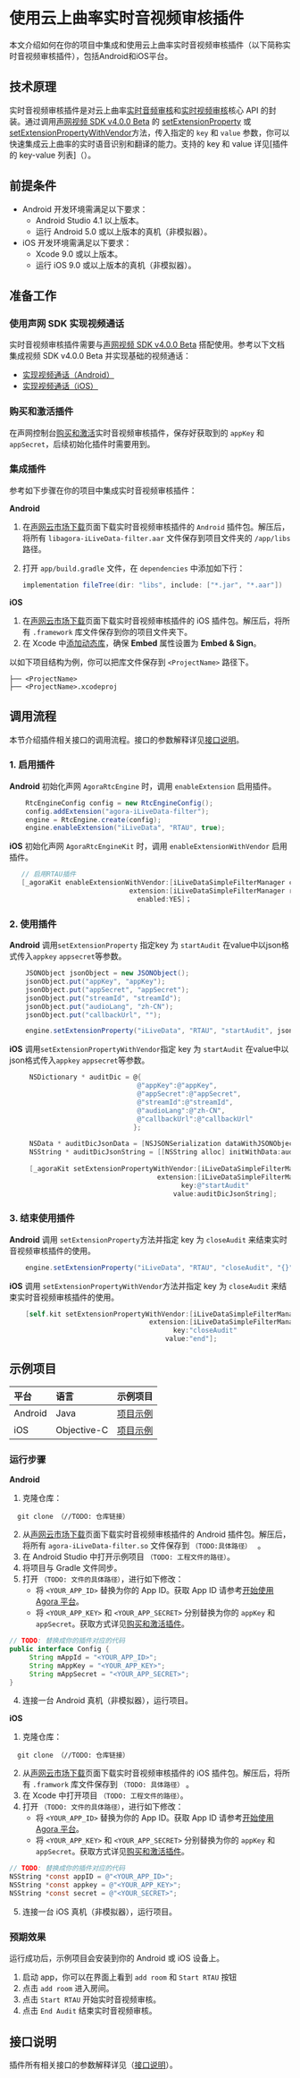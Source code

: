 # 使用云上曲率实时音视频审核插件

本文介绍如何在你的项目中集成和使用云上曲率实时音视频审核插件（以下简称实时音视频审核插件），包括Android和iOS平台。

## 技术原理

实时音视频审核插件是对云上曲率[实时音频审核](https://docs.ilivedata.com/audiocheck/product/_information/)和[实时视频审核](https://docs.ilivedata.com/videocheck/product/_information/)核心 API 的封装。通过调用[声网视频 SDK v4.0.0 Beta](https://docs.agora.io/cn/video-call-4.x-beta/product_video_ng?platform=Android) 的 [setExtensionProperty](https://docs.agora.io/cn/video-call-4.x-beta/API%20Reference/java_ng/API/class_irtcengine.html#api_setextensionproperty) 或 [setExtensionPropertyWithVendor](https://docs.agora.io/cn/video-call-4.x-beta/API%20Reference/ios_ng/API/class_irtcengine.html#api_setextensionproperty)方法，传入指定的 `key` 和 `value` 参数，你可以快速集成云上曲率的实时语音识别和翻译的能力。支持的 key 和 value 详见[插件的 key-value 列表]（）。

## 前提条件

- Android 开发环境需满足以下要求：
  - Android Studio 4.1 以上版本。
  - 运行 Android 5.0 或以上版本的真机（非模拟器）。
- iOS 开发环境需满足以下要求：
  - Xcode 9.0 或以上版本。
  - 运行 iOS 9.0 或以上版本的真机（非模拟器）。

## 准备工作

### 使用声网 SDK 实现视频通话

实时音视频审核插件需要与[声网视频 SDK v4.0.0 Beta](https://docs.agora.io/cn/video-call-4.x-beta/product_video_ng?platform=Android) 搭配使用。参考以下文档集成视频 SDK v4.0.0 Beta 并实现基础的视频通话：
- [实现视频通话（Android）](https://docs.agora.io/cn/video-call-4.x-beta/start_call_android_ng?platform=Android#%E5%BB%BA%E7%AB%8B%E9%A1%B9%E7%9B%AE)
- [实现视频通话（iOS）](https://docs.agora.io/cn/video-call-4.x-beta/start_call_ios_ng%20?platform=iOS#%E5%88%9B%E5%BB%BA%E9%A1%B9%E7%9B%AE)

### 购买和激活插件

在声网控制台[购买和激活](https://docs.agora.io/cn/extension_customer/get_extension?platform=All%20Platforms)实时音视频审核插件，保存好获取到的 `appKey` 和 `appSecret`，后续初始化插件时需要用到。

### 集成插件

参考如下步骤在你的项目中集成实时音视频审核插件：

**Android**


1. 在[声网云市场下载](https://docs.agora.io/cn/extension_customer/downloads?platform=All%20Platforms)页面下载实时音视频审核插件的 `Android` 插件包。解压后，将所有 `libagora-iLiveData-filter.aar` 文件保存到项目文件夹的  `/app/libs`  路径。

2. 打开 `app/build.gradle` 文件，在 `dependencies` 中添加如下行：
   ```java
   implementation fileTree(dir: "libs", include: ["*.jar", "*.aar"])
   ```

**iOS**


1. 在[声网云市场下载](https://docs.agora.io/cn/extension_customer/downloads?platform=All%20Platforms)页面下载实时音视频审核插件的 iOS 插件包。解压后，将所有 `.framework` 库文件保存到你的项目文件夹下。
3. 在 Xcode 中[添加动态库](https://help.apple.com/xcode/mac/current/#/dev51a648b07)，确保 **Embed** 属性设置为 **Embed & Sign**。

以如下项目结构为例，你可以把库文件保存到 `<ProjectName>` 路径下。

```shell
├── <ProjectName>
├── <ProjectName>.xcodeproj
```

## 调用流程

本节介绍插件相关接口的调用流程。接口的参数解释详见[接口说明](云上曲率实时音视频审核插件接口说明.md)。

### 1. 启用插件

**Android**
初始化声网 `AgoraRtcEngine` 时，调用 `enableExtension` 启用插件。

```java
    RtcEngineConfig config = new RtcEngineConfig();
    config.addExtension("agora-iLiveData-filter");
    engine = RtcEngine.create(config);
    engine.enableExtension("iLiveData", "RTAU", true);
```

**iOS**
初始化声网 `AgoraRtcEngineKit` 时，调用 `enableExtensionWithVendor` 启用插件。


```objective-c
   // 启用RTAU插件
   [_agoraKit enableExtensionWithVendor:[iLiveDataSimpleFilterManager companyName]
                              extension:[iLiveDataSimpleFilterManager rtau_plugName]
                                enabled:YES]；
```

### 2. 使用插件

**Android**
调用`setExtensionProperty` 指定key 为 `startAudit` 在value中以json格式传入`appkey` `appsecret`等参数。

```java
    JSONObject jsonObject = new JSONObject();
    jsonObject.put("appKey", "appKey");
    jsonObject.put("appSecret", "appSecret");
    jsonObject.put("streamId", "streamId");
    jsonObject.put("audioLang", "zh-CN");
    jsonObject.put("callbackUrl", "");
```


```java
    engine.setExtensionProperty("iLiveData", "RTAU", "startAudit", jsonObject.toString());
```



**iOS**
调用`setExtensionPropertyWithVendor`指定 key 为 `startAudit` 在value中以json格式传入`appkey` `appsecret`等参数。

```objective-c
     NSDictionary * auditDic = @{
                                @"appKey":@"appKey",
                                @"appSecret":@"appSecret",
                                @"streamId":@"streamId",
                                @"audioLang":@"zh-CN",
                                @"callbackUrl":@"callbackUrl"
                               };
                                   
     NSData * auditDicJsonData = [NSJSONSerialization dataWithJSONObject:auditDic options:NSJSONWritingPrettyPrinted error:nil];
     NSString * auditDicJsonString = [[NSString alloc] initWithData:auditDicJsonData encoding:NSUTF8StringEncoding];
     
     [_agoraKit setExtensionPropertyWithVendor:[iLiveDataSimpleFilterManager companyName]
                                     extension:[iLiveDataSimpleFilterManager rtau_plugName])
                                           key:@"startAudit"
                                         value:auditDicJsonString];
```




### 3. 结束使用插件

**Android**
调用 `setExtensionProperty`方法并指定 key 为 `closeAudit` 来结束实时音视频审核插件的使用。

```java
    engine.setExtensionProperty("iLiveData", "RTAU", "closeAudit", "{}");
```

**iOS**
调用 `setExtensionPropertyWithVendor`方法并指定 key 为 `closeAudit` 来结束实时音视频审核插件的使用。

```objective-c
    [self.kit setExtensionPropertyWithVendor:[iLiveDataSimpleFilterManager companyName]
                                   extension:[iLiveDataSimpleFilterManager rtau_plugName]
                                         key:"closeAudit"
                                       value:"end"];
```



## 示例项目

| 平台    | 语言        | 示例项目                                                     |
| :------ | :---------- | :----------------------------------------------------------- |
| Android | Java        | [项目示例](https://github.com/highras/rtau-agora-marketplace) |
| iOS     | Objective-C | [项目示例](https://github.com/highras/rtau-agora-marketplace) |

### 运行步骤

**Android**

1. 克隆仓库：
  ```shell
	git clone （//TODO: 仓库链接）
  ```
2. 从[声网云市场下载](https://docs.agora.io/cn/extension_customer/downloads?platform=All%20Platforms)页面下载实时音视频审核插件的 Android 插件包。解压后，将所有 `agora-iLiveData-filter.so` 文件保存到 `（TODO:具体路径） ` 。
3. 在 Android Studio 中打开示例项目 `（TODO: 工程文件的路径）`。
4. 将项目与 Gradle 文件同步。
5. 打开 `（TODO: 文件的具体路径）`，进行如下修改：
	- 将 `<YOUR_APP_ID>` 替换为你的 App ID。获取 App ID 请参考[开始使用 Agora 平台](https://docs.agora.io/cn/Agora%20Platform/get_appid_token?platform=All%20Platforms)。
	- 将 `<YOUR_APP_KEY>` 和 `<YOUR_APP_SECRET>` 分别替换为你的 `appKey` 和 `appSecret`。获取方式详见[购买和激活插件](https://docs.agora.io/cn/extension_customer/get_extension?platform=All%20Platforms)。

  ```java
  // TODO: 替换成你的插件对应的代码
  public interface Config {
       String mAppId = "<YOUR_APP_ID>";
       String mAppKey = "<YOUR_APP_KEY>";
       String mAppSecret = "<YOUR_APP_SECRET>";
  }
  ```
4. 连接一台 Android 真机（非模拟器），运行项目。

**iOS**

1. 克隆仓库：
  ```shell
	git clone （//TODO: 仓库链接）
  ```
2. 从[声网云市场下载](https://docs.agora.io/cn/extension_customer/downloads?platform=All%20Platforms)页面下载实时音视频审核插件的 iOS 插件包。解压后，将所有 `.framwork` 库文件保存到 `（TODO: 具体路径）` 。
3. 在 Xcode 中打开项目 `（TODO: 工程文件的路径）`。
4. 打开 `（TODO: 文件的具体路径）`，进行如下修改：
	- 将 `<YOUR_APP_ID>` 替换为你的 App ID。获取 App ID 请参考[开始使用 Agora 平台](https://docs.agora.io/cn/Agora%20Platform/get_appid_token?platform=All%20Platforms)。
	- 将 `<YOUR_APP_KEY>` 和 `<YOUR_APP_SECRET>` 分别替换为你的 `appKey` 和 `appSecret`。获取方式详见[购买和激活插件](https://docs.agora.io/cn/extension_customer/get_extension?platform=All%20Platforms)。

  ```objective-c
  // TODO: 替换成你的插件对应的代码
  NSString *const appID = @"<YOUR_APP_ID>";
  NSString *const appkey = @"<YOUR_APP_KEY>";
  NSString *const secret = @"<YOUR_SECRET>";
  ```
5. 连接一台 iOS 真机（非模拟器），运行项目。

### 预期效果

运行成功后，示例项目会安装到你的 Android 或 iOS 设备上。

1. 启动 app，你可以在界面上看到 `add room` 和 `Start RTAU` 按钮
2. 点击 `add room` 进入房间。
3. 点击 `Start RTAU` 开始实时音视频审核。
4. 点击 `End Audit` 结束实时音视频审核。

## 接口说明

插件所有相关接口的参数解释详见（[接口说明](云上曲率实时音视频审核插件接口说明.md)）。

